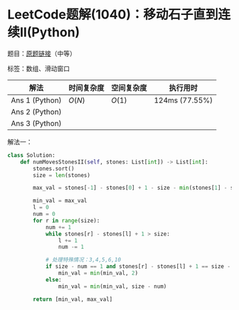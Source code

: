 # LeetCode题解(1040)：移动石子直到连续II(Python)

题目：[原题链接](https://leetcode-cn.com/problems/moving-stones-until-consecutive-ii/)（中等）

标签：数组、滑动窗口

| 解法           | 时间复杂度 | 空间复杂度 | 执行用时       |
| -------------- | ---------- | ---------- | -------------- |
| Ans 1 (Python) | $O(N)$     | $O(1)$     | 124ms (77.55%) |
| Ans 2 (Python) |            |            |                |
| Ans 3 (Python) |            |            |                |

解法一：

```python
class Solution:
    def numMovesStonesII(self, stones: List[int]) -> List[int]:
        stones.sort()
        size = len(stones)

        max_val = stones[-1] - stones[0] + 1 - size - min(stones[1] - stones[0] - 1, stones[-1] - stones[-2] - 1)

        min_val = max_val
        l = 0
        num = 0
        for r in range(size):
            num += 1
            while stones[r] - stones[l] + 1 > size:
                l += 1
                num -= 1

            # 处理特殊情况：3,4,5,6,10
            if size - num == 1 and stones[r] - stones[l] + 1 == size - 1:
                min_val = min(min_val, 2)
            else:
                min_val = min(min_val, size - num)

        return [min_val, max_val]
```

